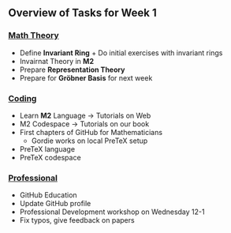 ## Overview of Tasks for Week 1
### <u>Math Theory</u>
* Define **Invariant Ring**
 \+ Do initial exercises with invariant rings
* Invairnat Theory in **M2**
* Prepare **Representation Theory**
* Prepare for **Gröbner Basis** for next week
### <u>Coding</u>
* Learn **M2** Language
  → Tutorials on Web
* M2 Codespace
  → Tutorials on our book
* First chapters of GitHub for Mathematicians
  * Gordie works on local PreTeX setup
* PreTeX language
* PreTeX codespace
### <u>Professional</u>
* GitHub Education
* Update GitHub profile
* Professional Development workshop on Wednesday 12-1
* Fix typos, give feedback on papers